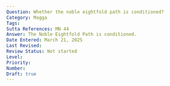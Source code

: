 ```yaml
---
Question: Whether the noble eightfold path is conditioned?
Category: Magga
Tags:
Sutta References: MN 44
Answer: The Noble Eightfold Path is conditioned.
Date Entered: March 21, 2025
Last Revised:
Review Status: Not started
Level: 
Priority: 
Number: 
Draft: true
---
```

